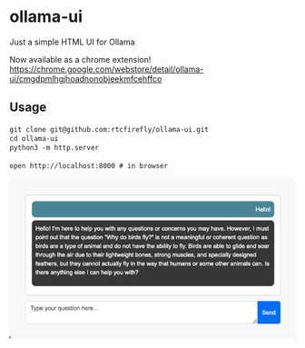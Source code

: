 # ollama-ui

Just a simple HTML UI for Ollama

Now available as a chrome extension!
https://chrome.google.com/webstore/detail/ollama-ui/cmgdpmlhgjhoadnonobjeekmfcehffco

## Usage

```
git clone git@github.com:rtcfirefly/ollama-ui.git
cd ollama-ui
python3 -m http.server

open http://localhost:8000 # in browser
```

![screenshot](/screenshot.png?raw=true)

